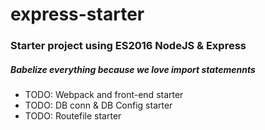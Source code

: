 # express-starter
### Starter project using ES2016 NodeJS &amp; Express
##### Babelize everything because we love import statemennts

* TODO: Webpack and front-end starter
* TODO: DB conn & DB Config starter
* TODO: Routefile starter
